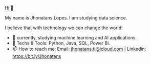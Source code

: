 Hi 👋

My name is Jhonatans Lopes. I am studying data science.

I believe that with technology we can change the world!

- 🤖 currently, studying machine learning and AI applications. 
- 🧰 Techs & Tools: Python, Java, SQL, Power Bi.
- 📫 How to reach me: Email: jhonatans.ti@icloud.com | Linkedin: https://bit.ly/Jhonatans

<!---
Jhonatanslopes/Jhonatanslopes is a ✨ special ✨ repository because its `README.md` (this file) appears on your GitHub profile.
You can click the Preview link to take a look at your changes.
--->
